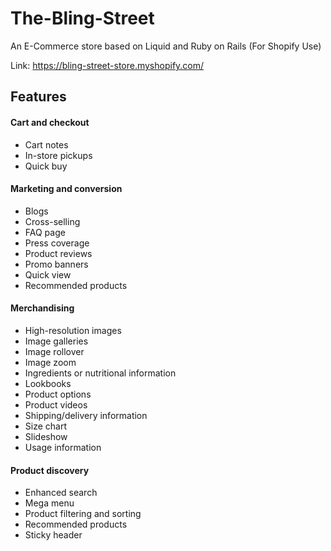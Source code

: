 # The-Bling-Street
An E-Commerce store based on Liquid and Ruby on Rails (For Shopify Use)

Link: https://bling-street-store.myshopify.com/

## Features

#### Cart and checkout
-   Cart notes
-   In-store pickups
-   Quick buy

#### Marketing and conversion
-   Blogs
-   Cross-selling
-   FAQ page
-   Press coverage
-   Product reviews
-   Promo banners
-   Quick view
-   Recommended products

#### Merchandising

-   High-resolution images
-   Image galleries
-   Image rollover
-   Image zoom
-   Ingredients or nutritional information
-   Lookbooks
-   Product options
-   Product videos
-   Shipping/delivery information
-   Size chart
-   Slideshow
-   Usage information

#### Product discovery

-   Enhanced search
-   Mega menu
-   Product filtering and sorting
-   Recommended products
-   Sticky header
